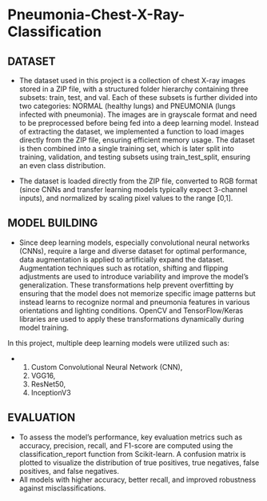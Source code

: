 # Pneumonia-Chest-X-Ray-Classification

## **DATASET**
- The dataset used in this project is a collection of chest X-ray images stored in a ZIP file, with a structured folder hierarchy containing three subsets: train, test, and val. Each of these subsets is further divided into two categories: NORMAL (healthy lungs) and PNEUMONIA (lungs infected with pneumonia). The images are in grayscale format and need to be preprocessed before being fed into a deep learning model. Instead of extracting the dataset, we implemented a function to load images directly from the ZIP file, ensuring efficient memory usage. The dataset is then combined into a single training set, which is later split into training, validation, and testing subsets using train_test_split, ensuring an even class distribution.

- The dataset is loaded directly from the ZIP file, converted to RGB format (since CNNs and transfer learning models typically expect 3-channel inputs), and normalized by scaling pixel values to the range [0,1]. 

## **MODEL BUILDING**
- Since deep learning models, especially convolutional neural networks (CNNs), require a large and diverse dataset for optimal performance, data augmentation is applied to artificially expand the dataset. Augmentation techniques such as rotation, shifting and flipping adjustments are used to introduce variability and improve the model’s generalization. These transformations help prevent overfitting by ensuring that the model does not memorize specific image patterns but instead learns to recognize normal and pneumonia features in various orientations and lighting conditions. OpenCV and TensorFlow/Keras libraries are used to apply these transformations dynamically during model training.

In this project, multiple deep learning models were utilized such as:

- 1. Custom Convolutional Neural Network (CNN),
  2. VGG16,
  3. ResNet50,
  4. InceptionV3

## **EVALUATION**
- To assess the model’s performance, key evaluation metrics such as accuracy, precision, recall, and F1-score are computed using the classification_report function from Scikit-learn. A confusion matrix is plotted to visualize the distribution of true positives, true negatives, false positives, and false negatives.
- All models with higher accuracy, better recall, and improved robustness against misclassifications.